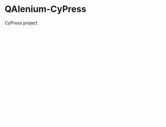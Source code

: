 # QAlenium-CyPress
CyPress project
<div align="center">
  <img src="https://raw.githubusercontent.com/QAlenium/QAlenium-raw/main/cypress/cypress-web.gif" width="600" height="300"/>
</div>